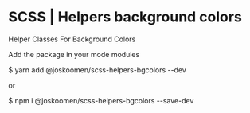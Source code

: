 # SCSS | Helpers background colors
Helper Classes For Background Colors

Add the package in your mode modules

$ yarn add @joskoomen/scss-helpers-bgcolors --dev

or

$ npm i @joskoomen/scss-helpers-bgcolors --save-dev